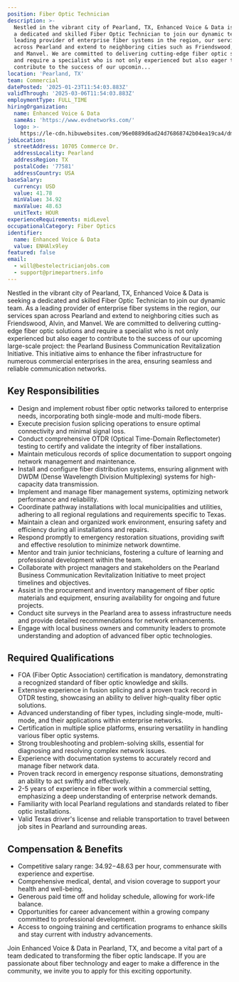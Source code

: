 ```yaml
---
position: Fiber Optic Technician
description: >-
  Nestled in the vibrant city of Pearland, TX, Enhanced Voice & Data is seeking
  a dedicated and skilled Fiber Optic Technician to join our dynamic team. As a
  leading provider of enterprise fiber systems in the region, our services span
  across Pearland and extend to neighboring cities such as Friendswood, Alvin,
  and Manvel. We are committed to delivering cutting-edge fiber optic solutions
  and require a specialist who is not only experienced but also eager to
  contribute to the success of our upcomin...
location: 'Pearland, TX'
team: Commercial
datePosted: '2025-01-23T11:54:03.883Z'
validThrough: '2025-03-06T11:54:03.883Z'
employmentType: FULL_TIME
hiringOrganization:
  name: Enhanced Voice & Data
  sameAs: 'https://www.evdnetworks.com/'
  logo: >-
    https://le-cdn.hibuwebsites.com/96e0889d6ad24d76868742b04ea19ca4/dms3rep/multi/opt/enhanced-voice-and-data-networks-logo-530w.jpg
jobLocation:
  streetAddress: 10705 Commerce Dr.
  addressLocality: Pearland
  addressRegion: TX
  postalCode: '77581'
  addressCountry: USA
baseSalary:
  currency: USD
  value: 41.78
  minValue: 34.92
  maxValue: 48.63
  unitText: HOUR
experienceRequirements: midLevel
occupationalCategory: Fiber Optics
identifier:
  name: Enhanced Voice & Data
  value: ENHAlx9ley
featured: false
email:
  - will@bestelectricianjobs.com
  - support@primepartners.info
---
```




Nestled in the vibrant city of Pearland, TX, Enhanced Voice & Data is seeking a dedicated and skilled Fiber Optic Technician to join our dynamic team. As a leading provider of enterprise fiber systems in the region, our services span across Pearland and extend to neighboring cities such as Friendswood, Alvin, and Manvel. We are committed to delivering cutting-edge fiber optic solutions and require a specialist who is not only experienced but also eager to contribute to the success of our upcoming large-scale project: the Pearland Business Communication Revitalization Initiative. This initiative aims to enhance the fiber infrastructure for numerous commercial enterprises in the area, ensuring seamless and reliable communication networks.

## Key Responsibilities
- Design and implement robust fiber optic networks tailored to enterprise needs, incorporating both single-mode and multi-mode fibers.
- Execute precision fusion splicing operations to ensure optimal connectivity and minimal signal loss.
- Conduct comprehensive OTDR (Optical Time-Domain Reflectometer) testing to certify and validate the integrity of fiber installations.
- Maintain meticulous records of splice documentation to support ongoing network management and maintenance.
- Install and configure fiber distribution systems, ensuring alignment with DWDM (Dense Wavelength Division Multiplexing) systems for high-capacity data transmission.
- Implement and manage fiber management systems, optimizing network performance and reliability.
- Coordinate pathway installations with local municipalities and utilities, adhering to all regional regulations and requirements specific to Texas.
- Maintain a clean and organized work environment, ensuring safety and efficiency during all installations and repairs.
- Respond promptly to emergency restoration situations, providing swift and effective resolution to minimize network downtime.
- Mentor and train junior technicians, fostering a culture of learning and professional development within the team.
- Collaborate with project managers and stakeholders on the Pearland Business Communication Revitalization Initiative to meet project timelines and objectives.
- Assist in the procurement and inventory management of fiber optic materials and equipment, ensuring availability for ongoing and future projects.
- Conduct site surveys in the Pearland area to assess infrastructure needs and provide detailed recommendations for network enhancements.
- Engage with local business owners and community leaders to promote understanding and adoption of advanced fiber optic technologies.

## Required Qualifications
- FOA (Fiber Optic Association) certification is mandatory, demonstrating a recognized standard of fiber optic knowledge and skills.
- Extensive experience in fusion splicing and a proven track record in OTDR testing, showcasing an ability to deliver high-quality fiber optic solutions.
- Advanced understanding of fiber types, including single-mode, multi-mode, and their applications within enterprise networks.
- Certification in multiple splice platforms, ensuring versatility in handling various fiber optic systems.
- Strong troubleshooting and problem-solving skills, essential for diagnosing and resolving complex network issues.
- Experience with documentation systems to accurately record and manage fiber network data.
- Proven track record in emergency response situations, demonstrating an ability to act swiftly and effectively.
- 2-5 years of experience in fiber work within a commercial setting, emphasizing a deep understanding of enterprise network demands.
- Familiarity with local Pearland regulations and standards related to fiber optic installations.
- Valid Texas driver's license and reliable transportation to travel between job sites in Pearland and surrounding areas.

## Compensation & Benefits
- Competitive salary range: $34.92-$48.63 per hour, commensurate with experience and expertise.
- Comprehensive medical, dental, and vision coverage to support your health and well-being.
- Generous paid time off and holiday schedule, allowing for work-life balance.
- Opportunities for career advancement within a growing company committed to professional development.
- Access to ongoing training and certification programs to enhance skills and stay current with industry advancements.

Join Enhanced Voice & Data in Pearland, TX, and become a vital part of a team dedicated to transforming the fiber optic landscape. If you are passionate about fiber technology and eager to make a difference in the community, we invite you to apply for this exciting opportunity.
